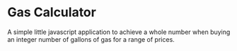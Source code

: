 # Gas Calculator

A simple little javascript application to achieve a whole number when buying an integer number of gallons of gas for a range of prices. 
